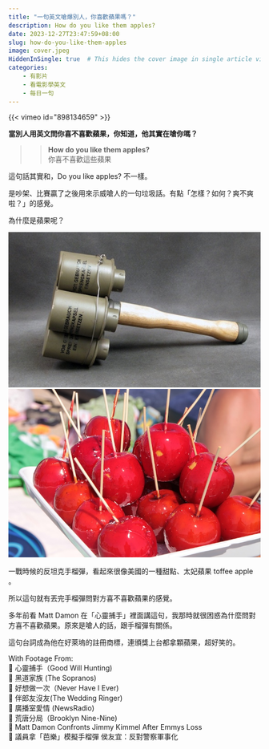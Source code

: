 ```yaml
---
title: "一句英文嗆爆別人，你喜歡蘋果嗎？"
description: How do you like them apples?
date: 2023-12-27T23:47:59+08:00
slug: how-do-you-like-them-apples
image: cover.jpeg
HiddenInSingle: true  # This hides the cover image in single article view
categories:
    - 有影片
    - 看電影學英文
    - 每日一句
---
```


{{< vimeo id="898134659" >}}

**當別人用英文問你喜不喜歡蘋果，你知道，他其實在嗆你嗎？**

>> **How do you like them apples?**   
>> 你喜不喜歡這些蘋果

這句話其實和，Do you like apples? 不一樣。

是吵架、比賽贏了之後用來示威嗆人的一句垃圾話。有點「怎樣？如何？爽不爽啦？」的感覺。

為什麼是蘋果呢？

![](anti_tank_grenade.jpeg) ![](toffee_apple.jpeg)

一戰時候的反坦克手榴彈，看起來很像美國的一種甜點、太妃蘋果 toffee apple 。

所以這句就有丟完手榴彈問對方喜不喜歡蘋果的感覺。

多年前看 Matt Damon 在「心靈捕手」裡面講這句，我那時就很困惑為什麼問對方喜不喜歡蘋果。原來是嗆人的話，跟手榴彈有關係。

這句台詞成為他在好萊塢的註冊商標，連頒獎上台都拿顆蘋果，超好笑的。


With Footage From:  
🎥 心靈捕手（Good Will Hunting)  
🎥 黑道家族 (The Sopranos)  
🎥 好想做一次（Never Have I Ever)   
🎥 伴郎友沒友(The Wedding Ringer)   
🎥 廣播室愛情 (NewsRadio)   
🎥 荒唐分局（Brooklyn Nine-Nine)  
🎥 Matt Damon Confronts Jimmy Kimmel After Emmys Loss  
🎥 議員拿「芭樂」模擬手榴彈 侯友宜：反對警察軍事化  